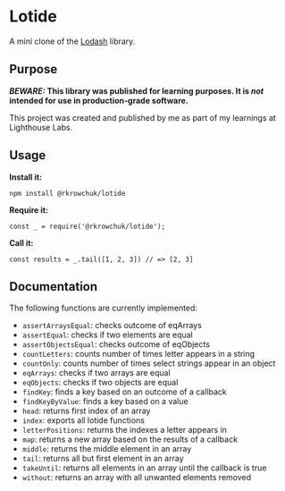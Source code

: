 # Lotide

A mini clone of the [Lodash](https://lodash.com) library.

## Purpose

**_BEWARE:_ This library was published for learning purposes. It is _not_ intended for use in production-grade software.**

This project was created and published by me as part of my learnings at Lighthouse Labs. 

## Usage

**Install it:**

`npm install @rkrowchuk/lotide`

**Require it:**

`const _ = require('@rkrowchuk/lotide');`

**Call it:**

`const results = _.tail([1, 2, 3]) // => [2, 3]`

## Documentation

The following functions are currently implemented:

* `assertArraysEqual`: checks outcome of eqArrays
* `assertEqual`: checks if two elements are equal
* `assertObjectsEqual`: checks outcome of eqObjects
* `countLetters`: counts number of times letter appears in a string
* `countOnly`: counts number of times select strings appear in an object
* `eqArrays`: checks if two arrays are equal
* `eqObjects`: checks if two objects are equal
* `findKey`: finds a key based on an outcome of a callback
* `findKeyByValue`: finds a key based on a value
* `head`: returns first index of an array
* `index`: exports all lotide functions
* `letterPositions`: returns the indexes a letter appears in
* `map`: returns a new array based on the results of a callback
* `middle`: returns the middle element in an array
* `tail`: returns all but first element in an array
* `takeUntil`: returns all elements in an array until the callback is true
* `without`: returns an array with all unwanted elements removed

